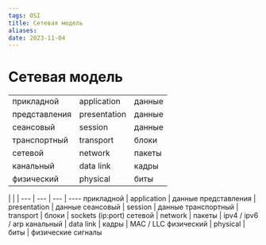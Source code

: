 ```yaml
---
tags: OSI
title: Сетевая модель
aliases: 
date: 2023-11-04
---
```



# Сетевая модель 

|     |     |     | 
| --- | --- | --- |
| прикладной | application | данные |
представления | presentation | данные
сеансовый | session | данные
транспортный | transport | блоки | sockets (ip:port)
сетевой | network | пакеты | ipv4 / ipv6 / arp
канальный | data link | кадры | MAC / LLC
физический | physical | биты | физические сигналы


 |  |  | 
--- | --- | --- | ----
прикладной | application | данные
представления | presentation | данные
сеансовый | session | данные
транспортный | transport | блоки | sockets (ip:port)
сетевой | network | пакеты | ipv4 / ipv6 / arp
канальный | data link | кадры | MAC / LLC
физический | physical | биты | физические сигналы